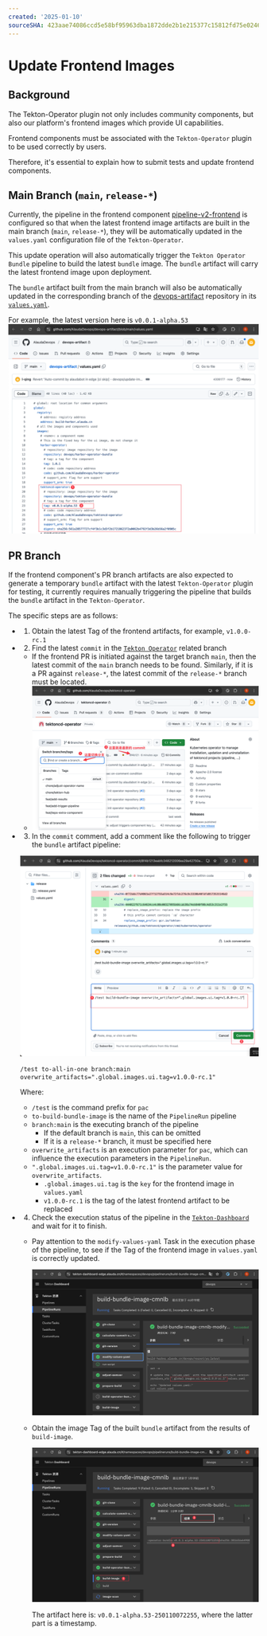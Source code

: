 ```yaml
---
created: '2025-01-10'
sourceSHA: 423aae74086ccd5e58bf95963dba1872dde2b1e215377c15812fd75e0246284b
---
```


# Update Frontend Images

## Background

The Tekton-Operator plugin not only includes community components, but also our platform's frontend images which provide UI capabilities.

Frontend components must be associated with the `Tekton-Operator` plugin to be used correctly by users.

Therefore, it's essential to explain how to submit tests and update frontend components.

## Main Branch (`main`, `release-*`)

Currently, the pipeline in the frontend component [pipeline-v2-frontend](https://github.com/AlaudaDevops/pipeline-v2-frontend) is configured so that when the latest frontend image artifacts are built in the main branch (`main`, `release-*`), they will be automatically updated in the `values.yaml` configuration file of the `Tekton-Operator`.

This update operation will also automatically trigger the `Tekton Operator Bundle` pipeline to build the latest `bundle` image. The `bundle` artifact will carry the latest frontend image upon deployment.

The `bundle` artifact built from the main branch will also be automatically updated in the corresponding branch of the [devops-artifact](https://github.com/AlaudaDevops/devops-artifact) repository in its [`values.yaml`](https://github.com/AlaudaDevops/devops-artifact/blob/main/values.yaml).

For example, the latest version here is `v0.0.1-alpha.53`
![](./assets/values-yaml.png)

## PR Branch

If the frontend component's PR branch artifacts are also expected to generate a temporary `bundle` artifact with the latest `Tekton-Operator` plugin for testing, it currently requires manually triggering the pipeline that builds the `bundle` artifact in the `Tekton-Operator`.

The specific steps are as follows:

- 1. Obtain the latest Tag of the frontend artifacts, for example, `v1.0.0-rc.1`

- 2. Find the latest `commit` in the [`Tekton Operator`](https://github.com/AlaudaDevops/tektoncd-operator) related branch
  - If the frontend PR is initiated against the target branch `main`, then the latest commit of the `main` branch needs to be found. Similarly, if it is a PR against `release-*`, the latest commit of the `release-*` branch must be located.
  - ![](./assets/find-last-commit.png)

- 3. In the `commit` comment, add a comment like the following to trigger the `bundle` artifact pipeline:

  ![](./assets/commit-comment.png)

  ```shell
  /test to-all-in-one branch:main overwrite_artifacts=".global.images.ui.tag=v1.0.0-rc.1"
  ```

  Where:

  - `/test` is the command prefix for `pac`
  - `to-build-bundle-image` is the name of the `PipelineRun` pipeline
  - `branch:main` is the executing branch of the pipeline
    - If the default branch is `main`, this can be omitted
    - If it is a `release-*` branch, it must be specified here
  - `overwrite_artifacts` is an execution parameter for `pac`, which can influence the execution parameters in the `PipelineRun`.
  - `".global.images.ui.tag=v1.0.0-rc.1"` is the parameter value for `overwrite_artifacts`.
    - `.global.images.ui.tag` is the `key` for the frontend image in `values.yaml`
    - `v1.0.0-rc.1` is the tag of the latest frontend artifact to be replaced

- 4. Check the execution status of the pipeline in the [`Tekton-Dashboard`](https://tekton-dashboard-edge.alauda.cn/#/namespaces/devops/pipelineruns) and wait for it to finish.
  - Pay attention to the `modify-values-yaml` Task in the execution phase of the pipeline, to see if the Tag of the frontend image in `values.yaml` is correctly updated.

    ![](./assets/pr-modify-values-yaml.png)

  - Obtain the image Tag of the built `bundle` artifact from the results of `build-image`.

    ![](./assets/pr-build-image.png)

    The artifact here is: `v0.0.1-alpha.53-250110072255`, where the latter part is a timestamp.
